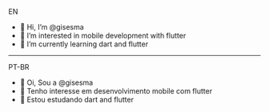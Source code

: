 EN
- 👋 Hi, I’m @gisesma
- 👀 I’m interested in mobile development with flutter
- 🌱 I’m currently learning dart and flutter

-----------------------------------------------------------------------
PT-BR
- 👋 Oi, Sou a @gisesma
- 👀 Tenho interesse em desenvolvimento mobile com flutter
- 🌱 Estou estudando dart and flutter

<!---
gisesma/gisesma is a ✨ special ✨ repository because its `README.md` (this file) appears on your GitHub profile.
You can click the Preview link to take a look at your changes.
--->
